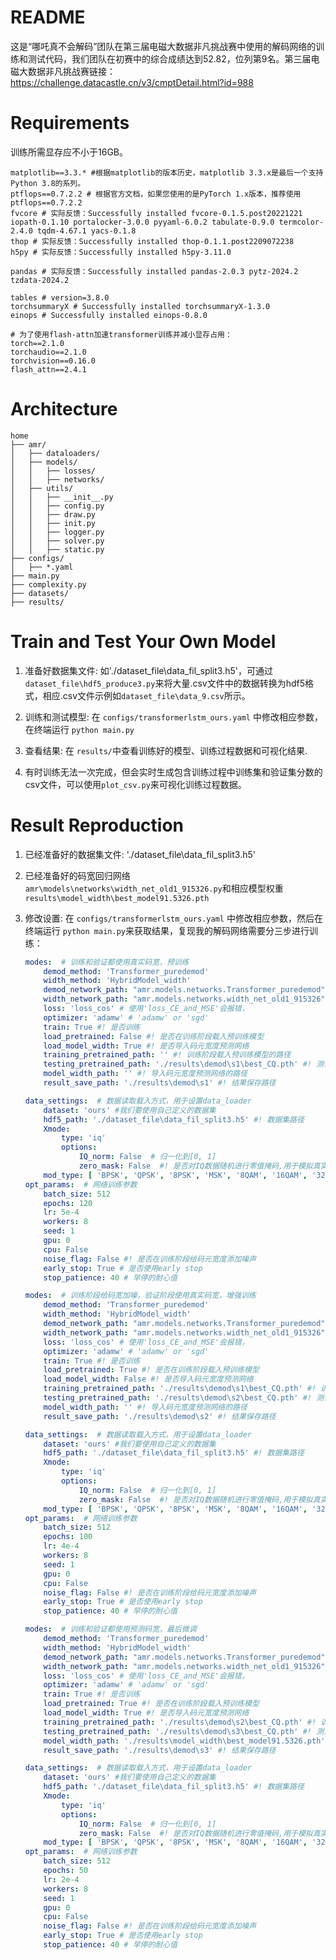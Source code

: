 # README
这是“哪吒真不会解码”团队在第三届电磁大数据非凡挑战赛中使用的解码网络的训练和测试代码，我们团队在初赛中的综合成绩达到52.82，位列第9名。第三届电磁大数据非凡挑战赛链接：https://challenge.datacastle.cn/v3/cmptDetail.html?id=988

# Requirements
训练所需显存应不小于16GB。
```
matplotlib==3.3.* #根据matplotlib的版本历史，matplotlib 3.3.x是最后一个支持Python 3.8的系列。
ptflops==0.7.2.2 # 根据官方文档，如果您使用的是PyTorch 1.x版本，推荐使用ptflops==0.7.2.2
fvcore # 实际反馈：Successfully installed fvcore-0.1.5.post20221221 iopath-0.1.10 portalocker-3.0.0 pyyaml-6.0.2 tabulate-0.9.0 termcolor-2.4.0 tqdm-4.67.1 yacs-0.1.8
thop # 实际反馈：Successfully installed thop-0.1.1.post2209072238
h5py # 实际反馈：Successfully installed h5py-3.11.0

pandas # 实际反馈：Successfully installed pandas-2.0.3 pytz-2024.2 tzdata-2024.2

tables # version=3.8.0
torchsummaryX # Successfully installed torchsummaryX-1.3.0
einops # Successfully installed einops-0.8.0

# 为了使用flash-attn加速transformer训练并减小显存占用：
torch==2.1.0
torchaudio==2.1.0
torchvision==0.16.0
flash_attn==2.4.1
```

# Architecture
``` 
home
├── amr/
│   ├── dataloaders/
│   ├── models/
│   │   ├── losses/
│   │   ├── networks/
│   ├── utils/
│   │   ├── __init__.py
│   │   ├── config.py
│   │   ├── draw.py
│   │   ├── init.py
│   │   ├── logger.py
│   │   ├── solver.py
│   │   ├── static.py
├── configs/
│   ├── *.yaml
├── main.py
├── complexity.py
├── datasets/
├── results/
```

# Train and Test Your Own Model
1. 准备好数据集文件: 如'./dataset_file\data_fil_split3.h5'，可通过`dataset_file\hdf5_produce3.py`来将大量.csv文件中的数据转换为hdf5格式，相应.csv文件示例如`dataset_file\data_9.csv`所示。

2. 训练和测试模型: 在 `configs/transformerlstm_ours.yaml` 中修改相应参数，在终端运行 `python main.py`

3. 查看结果: 在 `results/`中查看训练好的模型、训练过程数据和可视化结果. 

4. 有时训练无法一次完成，但会实时生成包含训练过程中训练集和验证集分数的csv文件，可以使用`plot_csv.py`来可视化训练过程数据。


# Result Reproduction
1. 已经准备好的数据集文件: './dataset_file\data_fil_split3.h5'

2. 已经准备好的码宽回归网络`amr\models\networks\width_net_old1_915326.py`和相应模型权重`results\model_width\best_model91.5326.pth`

3. 修改设置: 在 `configs/transformerlstm_ours.yaml` 中修改相应参数，然后在终端运行 `python main.py`来获取结果，复现我的解码网络需要分三步进行训练：

    ```yaml for step1
    modes:  # 训练和验证都使用真实码宽，预训练
        demod_method: 'Transformer_puredemod'
        width_method: 'HybridModel_width'
        demod_network_path: "amr.models.networks.Transformer_puredemod"
        width_network_path: "amr.models.networks.width_net_old1_915326"
        loss: 'loss_cos' # 使用'loss_CE_and_MSE'会报错，
        optimizer: 'adamw' # 'adamw' or 'sgd'
        train: True #! 是否训练
        load_pretrained: False #! 是否在训练阶段载入预训练模型
        load_model_width: True #! 是否导入码元宽度预测网络
        training_pretrained_path: '' #! 训练阶段载入预训练模型的路径
        testing_pretrained_path: './results\demod\s1\best_CQ.pth' #! 测试阶段载入预训练模型的路径
        model_width_path: '' #! 导入码元宽度预测网络的路径
        result_save_path: './results\demod\s1' #! 结果保存路径

    data_settings:  # 数据读取载入方式，用于设置data_loader
        dataset: 'ours' #我们要使用自己定义的数据集
        hdf5_path: './dataset_file\data_fil_split3.h5' #! 数据集路径
        Xmode:
            type: 'iq'
            options:
                IQ_norm: False  # 归一化到[0, 1]
                zero_mask: False  #! 是否对IQ数据随机进行零值掩码,用于模拟真实场景中的数据缺失或增强模型的鲁棒性
        mod_type: [ 'BPSK', 'QPSK', '8PSK', 'MSK', '8QAM', '16QAM', '32QAM', '8APSK', '16APSK', '32APSK','others']
    opt_params:  # 网络训练参数
        batch_size: 512
        epochs: 120
        lr: 5e-4
        workers: 8
        seed: 1
        gpu: 0
        cpu: False
        noise_flag: False #! 是否在训练阶段给码元宽度添加噪声
        early_stop: True # 是否使用early stop
        stop_patience: 40 # 早停的耐心值
    ```

    ```yaml for step2
    modes:  # 训练阶段给码宽加噪，验证阶段使用真实码宽，增强训练
        demod_method: 'Transformer_puredemod'
        width_method: 'HybridModel_width'
        demod_network_path: "amr.models.networks.Transformer_puredemod"
        width_network_path: "amr.models.networks.width_net_old1_915326"
        loss: 'loss_cos' # 使用'loss_CE_and_MSE'会报错，
        optimizer: 'adamw' # 'adamw' or 'sgd'
        train: True #! 是否训练
        load_pretrained: True #! 是否在训练阶段载入预训练模型
        load_model_width: False #! 是否导入码元宽度预测网络
        training_pretrained_path: './results\demod\s1\best_CQ.pth' #! 训练阶段载入预训练模型的路径
        testing_pretrained_path: './results\demod\s2\best_CQ.pth' #! 测试阶段载入预训练模型的路径
        model_width_path: '' #! 导入码元宽度预测网络的路径
        result_save_path: './results\demod\s2' #! 结果保存路径

    data_settings:  # 数据读取载入方式，用于设置data_loader
        dataset: 'ours' #我们要使用自己定义的数据集
        hdf5_path: './dataset_file\data_fil_split3.h5' #! 数据集路径
        Xmode:
            type: 'iq'
            options:
                IQ_norm: False  # 归一化到[0, 1]
                zero_mask: False  #! 是否对IQ数据随机进行零值掩码,用于模拟真实场景中的数据缺失或增强模型的鲁棒性
        mod_type: [ 'BPSK', 'QPSK', '8PSK', 'MSK', '8QAM', '16QAM', '32QAM', '8APSK', '16APSK', '32APSK','others']
    opt_params:  # 网络训练参数
        batch_size: 512
        epochs: 100
        lr: 4e-4
        workers: 8
        seed: 1
        gpu: 0
        cpu: False
        noise_flag: False #! 是否在训练阶段给码元宽度添加噪声
        early_stop: True # 是否使用early stop
        stop_patience: 40 # 早停的耐心值
    ```
    ```yaml for step3
    modes:  # 训练和验证都使用预测码宽，最后微调
        demod_method: 'Transformer_puredemod'
        width_method: 'HybridModel_width'
        demod_network_path: "amr.models.networks.Transformer_puredemod"
        width_network_path: "amr.models.networks.width_net_old1_915326"
        loss: 'loss_cos' # 使用'loss_CE_and_MSE'会报错，
        optimizer: 'adamw' # 'adamw' or 'sgd'
        train: True #! 是否训练
        load_pretrained: True #! 是否在训练阶段载入预训练模型
        load_model_width: True #! 是否导入码元宽度预测网络
        training_pretrained_path: './results\demod\s2\best_CQ.pth' #! 训练阶段载入预训练模型的路径
        testing_pretrained_path: './results\demod\s3\best_CQ.pth' #! 测试阶段载入预训练模型的路径
        model_width_path: './results\model_width\best_model91.5326.pth' #! 导入码元宽度预测网络的路径
        result_save_path: './results\demod\s3' #! 结果保存路径

    data_settings:  # 数据读取载入方式，用于设置data_loader
        dataset: 'ours' #我们要使用自己定义的数据集
        hdf5_path: './dataset_file\data_fil_split3.h5' #! 数据集路径
        Xmode:
            type: 'iq'
            options:
                IQ_norm: False  # 归一化到[0, 1]
                zero_mask: False  #! 是否对IQ数据随机进行零值掩码,用于模拟真实场景中的数据缺失或增强模型的鲁棒性
        mod_type: [ 'BPSK', 'QPSK', '8PSK', 'MSK', '8QAM', '16QAM', '32QAM', '8APSK', '16APSK', '32APSK','others']
    opt_params:  # 网络训练参数
        batch_size: 512
        epochs: 50
        lr: 2e-4
        workers: 8
        seed: 1
        gpu: 0
        cpu: False
        noise_flag: False #! 是否在训练阶段给码元宽度添加噪声
        early_stop: True # 是否使用early stop
        stop_patience: 40 # 早停的耐心值
    ```

